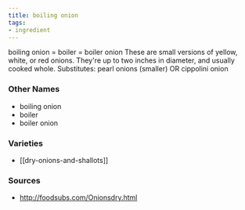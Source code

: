 ```yaml
---
title: boiling onion
tags:
- ingredient
---
```

boiling onion = boiler = boiler onion These are small versions of yellow, white, or red onions. They're up to two inches in diameter, and usually cooked whole. Substitutes: pearl onions (smaller) OR cippolini onion

### Other Names

* boiling onion
* boiler
* boiler onion

### Varieties

* [[dry-onions-and-shallots]]

### Sources
* http://foodsubs.com/Onionsdry.html
